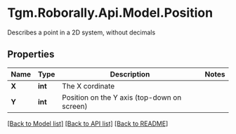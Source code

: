 # Tgm.Roborally.Api.Model.Position
Describes a point in a 2D system, without decimals
## Properties

Name | Type | Description | Notes
------------ | ------------- | ------------- | -------------
**X** | **int** | The X cordinate | 
**Y** | **int** | Position on the Y axis (top-down on screen) | 

[[Back to Model list]](../README.md#documentation-for-models) [[Back to API list]](../README.md#documentation-for-api-endpoints) [[Back to README]](../README.md)

